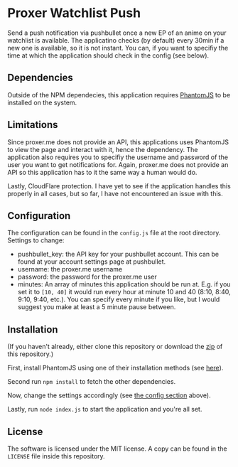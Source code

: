 # Proxer Watchlist Push
Send a push notification via pushbullet once a new EP of an anime on your watchlist is available. The applicatino checks (by default) every 30min if a new one is available, so it is not instant.
You can, if you want to specifiy the time at which the application should check in the config (see below).

## Dependencies
Outside of the NPM dependecies, this application requires [PhantomJS](http://phantomjs.org/) to be installed on the system.

## Limitations
Since proxer.me does not provide an API, this applications uses PhantomJS to view the page and interact with it, hence the dependency. The application also requires you to specifiy the username and password
of the user you want to get notifications for. Again, proxer.me does not provide an API so this application has to it the same way a human would do.

Lastly, CloudFlare protection. I have yet to see if the application handles this properly in all cases, but so far, I have not encountered an issue with this.

## Configuration
The configuration can be found in the `config.js` file at the root directory.
Settings to change:
- pushbullet_key: the API key for your pushbullet account. This can be found at your account settings page at pushbullet.
- username: the proxer.me username
- password: the password for the proxer.me user
- minutes: An array of minutes this application should be run at. E.g. if you set it to `[10, 40]` it would run every hour at minute 10 and 40 (8:10, 8:40, 9:10, 9:40, etc.). You can specify every minute if you like, but I would suggest you make at least a 5 minute pause between.

## Installation
(If you haven't already, either clone this repository or download the [zip](archive/master.zip) of this repository.)

First, install PhantomJS using one of their installation methods (see [here](http://phantomjs.org/download.html)).

Second run `npm install` to fetch the other dependencies.

Now, change the settings accordingly (see [the config section](#configuration) above).

Lastly, run `node index.js` to start the application and you're all set.

## License
The software is licensed under the MIT license. A copy can be found in the `LICENSE` file inside this repository.
